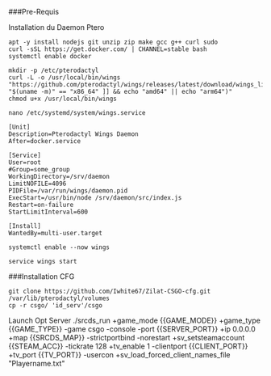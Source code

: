 ###Pre-Requis

Installation du Daemon Ptero 

    apt -y install nodejs git unzip zip make gcc g++ curl sudo
    curl -sSL https://get.docker.com/ | CHANNEL=stable bash
    systemctl enable docker
    
    mkdir -p /etc/pterodactyl
    curl -L -o /usr/local/bin/wings "https://github.com/pterodactyl/wings/releases/latest/download/wings_linux_$([[ "$(uname -m)" == "x86_64" ]] && echo "amd64" || echo "arm64")"
    chmod u+x /usr/local/bin/wings
    
    nano /etc/systemd/system/wings.service
    
    [Unit]
    Description=Pterodactyl Wings Daemon
    After=docker.service
    
    [Service]
    User=root
    #Group=some_group
    WorkingDirectory=/srv/daemon
    LimitNOFILE=4096
    PIDFile=/var/run/wings/daemon.pid
    ExecStart=/usr/bin/node /srv/daemon/src/index.js
    Restart=on-failure
    StartLimitInterval=600
    
    [Install]
    WantedBy=multi-user.target
    
    systemctl enable --now wings
    
    service wings start

###Installation CFG

    git clone https://github.com/Iwhite67/Zilat-CSGO-cfg.git /var/lib/pterodactyl/volumes
    cp -r csgo/ 'id_serv'/csgo

Launch Opt Server
    ./srcds_run +game_mode {{GAME_MODE}} +game_type {{GAME_TYPE}} -game csgo -console -port {{SERVER_PORT}} +ip 0.0.0.0 +map {{SRCDS_MAP}} -strictportbind -norestart +sv_setsteamaccount {{STEAM_ACC}} -tickrate 128 +tv_enable 1 -clientport {{CLIENT_PORT}} +tv_port {{TV_PORT}} -usercon +sv_load_forced_client_names_file "Playername.txt"
